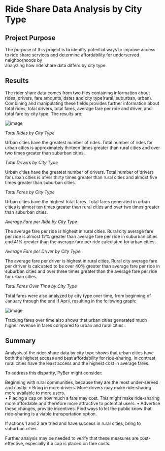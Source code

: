 # Ride Share Data Analysis by City Type

## Project Purpose

The purpose of this project is to idenifty potential ways to improve access to ride share services and determine affordability for underserved neighborhoods by   
analyzing how ride share data differs by city type.

## Results
The rider share data comes from two files containing information about rides, drivers, fare amounts, dates and city type(rural, suburban, urban).  Combining and manipulating these fields provides further information about total rides, total drivers, total fares, average fare per ride and driver, and total fare by city type.  The results are:

![image](https://user-images.githubusercontent.com/84471904/126821812-163c05c6-db5d-4c9b-b897-c703592db3ef.png)


_Total Rides by City Type_

Urban cities have the greatest number of rides.  Total number of rides for urban cities is approximately thirteen times greater than rural cities and over two times greater than suburban cities.

_Total Drivers by City Type_

Urban cities have the greatest number of drivers.  Total number of drivers for urban cities is ofver thirty times greater than rural cities and almost five times greater than suburban cities.

_Total Fares by City Type_

Urban cities have the highest total fares.  Total fares generated in urban cities is almost ten times greater than rural cities and over two times greater than suburban cities.

_Average Fare per Ride by City Type_

The average fare per ride is highest in rural cities.  Rural city average fare per ride is almost 12% greater than average fare per ride in suburban cities and 41% greater than the average fare per ride calculated for urban cities.

_Average Fare per Driver by City Type_

The average fare per driver is highest in rural cities.  Rural city average fare per drriver is calcuated to be over 40% greater than average fare per ride in suburban cities and over three times greater than the average fare per ride for urban cities.

_Total Fares Over Time by City Type_

Total fares were also analyzed by city type over time, from beginning of January through the end if April, resulting in the following graph:

![image](https://user-images.githubusercontent.com/84471904/126826030-43880390-8e0d-46e4-a150-ef375b159797.png)

Tracking fares over time also shows that urban cities generated much higher revenue in fares compared to urban and rural cities.  

## Summary

Analysis of the rider-share data by city type shows that urban cities have both the highest access and best affordability for ride-sharing.  In contrast, rural cities have the least access and the highest cost in average fares.  

To address this disparity, PyBer might consider:

Beginning with rural communities, because they are the most under-served and costly:
   •	 Bring in more drivers.  More drivers may make ride-sharing more available to more users.  
   •	 Placing a cap on how much a fare may cost.  This might make ride-sharing more affordable and therefore more attractive to potential users.
   •   Advertise these changes, provide incentives.  Find ways to let the public know that ride-sharing is a viable transportation option.  

If actions 1 and 2 are tried and have success in rural cities, bring to suburban cities.  

Further analysis may be needed to verify that these measures are cost-effective, especially if a cap is placed on fare costs.  





